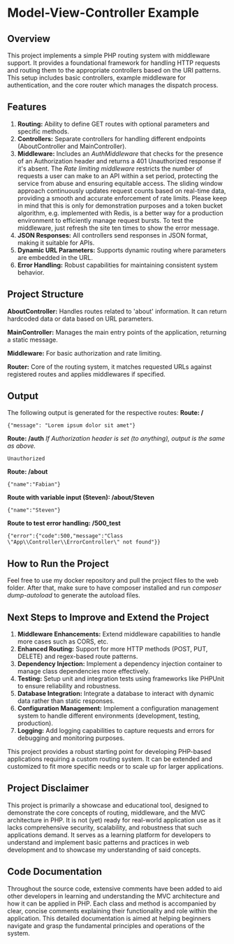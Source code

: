 # Model-View-Controller Example

## Overview
This project implements a simple PHP routing system with middleware support. It provides a foundational framework for handling HTTP requests and routing them to the appropriate controllers based on the URI patterns. This setup includes basic controllers, example middleware for authentication, and the core router which manages the dispatch process.

## Features
1. **Routing:** Ability to define GET routes with optional parameters and specific methods.
2. **Controllers:** Separate controllers for handling different endpoints (AboutController and MainController).
3. **Middleware:** Includes an *AuthMiddleware* that checks for the presence of an Authorization header and returns a 401 Unauthorized response if it's absent.
The *Rate limiting middleware* restricts the number of requests a user can make to an API within a set period, protecting the service from abuse and ensuring equitable access.
The sliding window approach continuously updates request counts based on real-time data, providing a smooth and accurate enforcement of rate limits. Please keep in mind
that this is only for demonstration purposes and a token bucket algorithm, e.g. implemented with Redis, is a better way for a production environment to efficiently manage request bursts. To test the middleware, just refresh the site ten times to show the error message.
4. **JSON Responses:** All controllers send responses in JSON format, making it suitable for APIs.
5. **Dynamic URL Parameters:** Supports dynamic routing where parameters are embedded in the URL.
6. **Error Handling:** Robust capabilities for maintaining consistent system behavior.

## Project Structure
**AboutController:** Handles routes related to 'about' information. It can return hardcoded data or data based on URL parameters. <br />

**MainController:** Manages the main entry points of the application, returning a static message. <br />

**Middleware:** For basic authorization and rate limiting. <br />

**Router:** Core of the routing system, it matches requested URLs against registered routes and applies middlewares if specified. <br />

## Output
The following output is generated for the respective routes:
**Route: /**
```
{"message": "Lorem ipsum dolor sit amet"}
```
**Route: /auth**
*If Authorization header is set (to anything), output is the same as above.*
```
Unauthorized
```
**Route: /about**
```
{"name":"Fabian"}
```
**Route with variable input (Steven): /about/Steven**
```
{"name":"Steven"}
```
**Route to test error handling: /500_test**
```
{"error":{"code":500,"message":"Class \"App\\Controller\\ErrorController\" not found"}}
```

## How to Run the Project
Feel free to use my docker repository and pull the project files to the web folder.
After that, make sure to have composer installed and run *composer dump-autoload* to
generate the autoload files.

## Next Steps to Improve and Extend the Project
1. **Middleware Enhancements:** Extend middleware capabilities to handle more cases such as CORS, etc.
2. **Enhanced Routing:** Support for more HTTP methods (POST, PUT, DELETE) and regex-based route patterns.
3. **Dependency Injection:** Implement a dependency injection container to manage class dependencies more effectively.
4. **Testing:** Setup unit and integration tests using frameworks like PHPUnit to ensure reliability and robustness.
5. **Database Integration:** Integrate a database to interact with dynamic data rather than static responses.
6. **Configuration Management:** Implement a configuration management system to handle different environments (development, testing, production).
7. **Logging:** Add logging capabilities to capture requests and errors for debugging and monitoring purposes.

This project provides a robust starting point for developing PHP-based applications requiring a custom routing system. It can be extended and customized to fit more specific needs or to scale up for larger applications.

## Project Disclaimer
This project is primarily a showcase and educational tool, designed to demonstrate the core concepts of routing, middleware, and the MVC architecture in PHP. It is not (yet) ready for real-world application use as it lacks comprehensive security, scalability, and robustness that such applications demand. It serves as a learning platform for developers to understand and implement basic patterns and practices in web development and to showcase my understanding of said concepts.

## Code Documentation
Throughout the source code, extensive comments have been added to aid other developers in learning and understanding the MVC architecture and how it can be applied in PHP. Each class and method is accompanied by clear, concise comments explaining their functionality and role within the application. This detailed documentation is aimed at helping beginners navigate and grasp the fundamental principles and operations of the system.